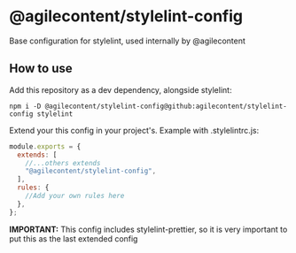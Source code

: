 # @agilecontent/stylelint-config

Base configuration for stylelint, used internally by @agilecontent

## How to use

Add this repository as a dev dependency, alongside stylelint:

```shell
npm i -D @agilecontent/stylelint-config@github:agilecontent/stylelint-config stylelint
```

Extend your this config in your project's. Example with .stylelintrc.js:

```js
module.exports = {
  extends: [
    //...others extends
    "@agilecontent/stylelint-config",
  ],
  rules: {
    //Add your own rules here
  },
};
```

**IMPORTANT:** This config includes stylelint-prettier, so it is very important to put this as the last extended config
